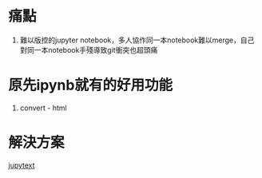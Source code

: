 # 痛點

1. 難以版控的jupyter notebook，多人協作同一本notebook難以merge，自己對同一本notebook手殘導致git衝突也超頭痛

# 原先ipynb就有的好用功能

1. convert - html

# 解決方案

[jupytext](https://github.com/mwouts/jupytext)
